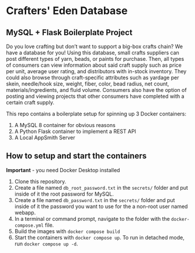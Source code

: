 # Crafters' Eden Database
## MySQL + Flask Boilerplate Project

Do you love crafting but don’t want to support a big-box crafts chain? We have a database for you! Using this database, small crafts suppliers can post different types of yarn, beads, or paints for purchase. Then, all types of consumers can view information about said craft supply such as price per unit, average user rating, and distributors with in-stock inventory. They could also browse through craft-specific attributes such as yardage per skein, needle/hook size, weight, fiber, color, bead radius, net count, materials/ingredients, and fluid volume. Consumers also have the option of posting and viewing projects that other consumers have completed with a certain craft supply.



This repo contains a boilerplate setup for spinning up 3 Docker containers: 
1. A MySQL 8 container for obvious reasons
1. A Python Flask container to implement a REST API
1. A Local AppSmith Server

## How to setup and start the containers
**Important** - you need Docker Desktop installed

1. Clone this repository.  
1. Create a file named `db_root_password.txt` in the `secrets/` folder and put inside of it the root password for MySQL. 
1. Create a file named `db_password.txt` in the `secrets/` folder and put inside of it the password you want to use for the a non-root user named webapp. 
1. In a terminal or command prompt, navigate to the folder with the `docker-compose.yml` file.  
1. Build the images with `docker compose build`
1. Start the containers with `docker compose up`.  To run in detached mode, run `docker compose up -d`. 




